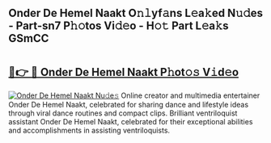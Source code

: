 ## Onder De Hemel Naakt O𝚗𝚕yf𝚊ns L𝚎a𝚔ed N𝚞𝚍es - Part-sn7 P𝚑𝚘tos Vi𝚍𝚎o - H𝚘𝚝 Part L𝚎a𝚔s GSmCC

# <h2><a href="http://kfeyos.oniu.top/?m=Onder+De+Hemel+Naakt">🔗👉 🔴 Onder De Hemel Naakt P𝚑ot𝚘𝚜 V𝚒d𝚎o</a></h2>

[![Onder De Hemel Naakt Nu𝚍e𝚜](https://i.imgur.com/0qMVB7G.gif)](http://kfeyos.oniu.top/?m=Onder+De+Hemel+Naakt)
Online creator and multimedia entertainer Onder De Hemel Naakt, celebrated for sharing dance and lifestyle ideas through viral dance routines and compact clips. Brilliant ventriloquist assistant Onder De Hemel Naakt, celebrated for their exceptional abilities and accomplishments in assisting ventriloquists.  
